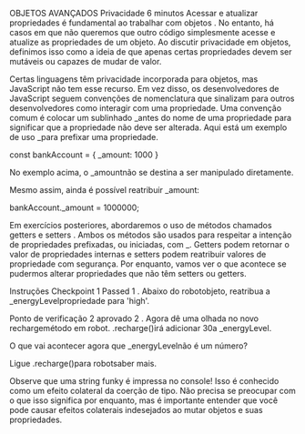 OBJETOS AVANÇADOS
Privacidade
6 minutos
Acessar e atualizar propriedades é fundamental ao trabalhar com objetos . No entanto, há casos em que não queremos que outro código simplesmente acesse e atualize as propriedades de um objeto. Ao discutir privacidade em objetos, definimos isso como a ideia de que apenas certas propriedades devem ser mutáveis ​​ou capazes de mudar de valor.

Certas linguagens têm privacidade incorporada para objetos, mas JavaScript não tem esse recurso. Em vez disso, os desenvolvedores de JavaScript seguem convenções de nomenclatura que sinalizam para outros desenvolvedores como interagir com uma propriedade. Uma convenção comum é colocar um sublinhado _antes do nome de uma propriedade para significar que a propriedade não deve ser alterada. Aqui está um exemplo de uso _para prefixar uma propriedade.

const bankAccount = {
  _amount: 1000
}

No exemplo acima, o _amountnão se destina a ser manipulado diretamente.

Mesmo assim, ainda é possível reatribuir _amount:

bankAccount._amount = 1000000;

Em exercícios posteriores, abordaremos o uso de métodos chamados getters e setters . Ambos os métodos são usados ​​para respeitar a intenção de propriedades prefixadas, ou iniciadas, com _. Getters podem retornar o valor de propriedades internas e setters podem reatribuir valores de propriedade com segurança. Por enquanto, vamos ver o que acontece se pudermos alterar propriedades que não têm setters ou getters.

Instruções
Checkpoint 1 Passed
1 .
Abaixo do robotobjeto, reatribua a _energyLevelpropriedade para 'high'.

Ponto de verificação 2 aprovado
2 .
Agora dê uma olhada no novo rechargemétodo em robot. .recharge()irá adicionar 30a _energyLevel.

O que vai acontecer agora que _energyLevelnão é um número?

Ligue .recharge()para robotsaber mais.

Observe que uma string funky é impressa no console! Isso é conhecido como um efeito colateral da coerção de tipo. Não precisa se preocupar com o que isso significa por enquanto, mas é importante entender que você pode causar efeitos colaterais indesejados ao mutar objetos e suas propriedades.